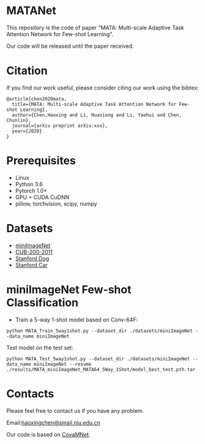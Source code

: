 # MATANet
This repository is the code of paper "MATA: Multi-scale Adaptive Task Attention Network for Few-shot Learning".

Our code will be released until the paper received.

# Citation
If you find our work useful, please consider citing our work using the bibtex:
```
@article{chen2020mata,
  title={MATA: Multi-scale Adaptive Task Attention Network for Few-shot Learning},  
  author={Chen,Haoxing and Li, Huaxiong and Li, Yaohui and Chen, Chunlin},  
  journal={arXiv preprint arXiv:xxx},  
  year={2020}
}
```

# Prerequisites
* Linux
* Python 3.6
* Pytorch 1.0+
* GPU + CUDA CuDNN
* pillow, torchvision, scipy, numpy

# Datasets
* [miniImageNet](https://drive.google.com/file/d/1fUBrpv8iutYwdL4xE1rX_R9ef6tyncX9/view)
* [CUB-200-2011](http://www.vision.caltech.edu/visipedia/CUB-200-2011.html)
* [Stanford Dog](http://vision.stanford.edu/aditya86/ImageNetDogs/)
* [Stanford Car](https://ai.stanford.edu/~jkrause/cars/car_dataset.html)

# miniImageNet Few-shot Classification
* Train a 5-way 1-shot model based on Conv-64F:
```
python MATA_Train_5way1shot.py --dataset_dir ./datasets/miniImageNet --data_name miniImageNet
```
Test model on the test set:
```
python MATA_Test_5way1shot.py --dataset_dir ./datasets/miniImageNet --data_name miniImageNet --resume ./results/MATA_miniImageNet_MATA64_5Way_1Shot/model_best_test.pth.tar 
```

# Contacts
Please feel free to contact us if you have any problem.

Email:haoxingchen@smail.nju.edu.cn


Our code is based on [CovaMNet](https://github.com/WenbinLee/CovaMNet).

